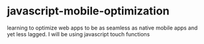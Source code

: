 # javascript-mobile-optimization
learning to optimize web apps to be as seamless as native mobile apps and yet less lagged. I will be using javascript touch functions
